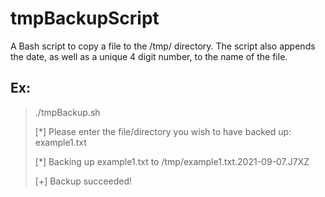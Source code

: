 # tmpBackupScript
A Bash script to copy a file to the /tmp/ directory. The script also appends the date, as well as a unique 4 digit number, to the name of the file.

## Ex:
  >./tmpBackup.sh
  >
  >\[\*] Please enter the file/directory you wish to have backed up: example1.txt
  >
  >\[\*] Backing up example1.txt to /tmp/example1.txt.2021-09-07.J7XZ
  >
  >\[+] Backup succeeded!
